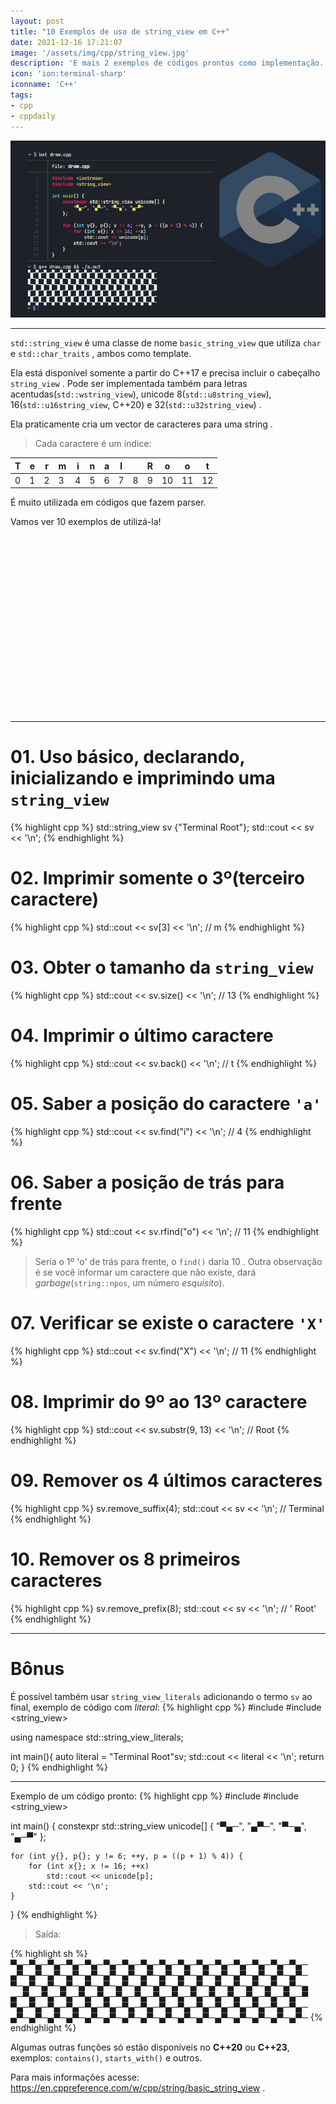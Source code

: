 ```yaml
---
layout: post
title: "10 Exemplos de uso de string_view em C++"
date: 2021-12-16 17:21:07
image: '/assets/img/cpp/string_view.jpg'
description: 'E mais 2 exemplos de códigos prontos como implementação.'
icon: 'ion:terminal-sharp'
iconname: 'C++'
tags:
- cpp
- cppdaily
---
```


![10 Exemplos de uso de string_view em C++](/assets/img/cpp/string_view.jpg)

---

`std::string_view` é uma classe de nome `basic_string_view` que utiliza `char` e `std::char_traits` , ambos como template.

Ela está disponível somente a partir do C++17 e precisa incluir o cabeçalho `string_view` . Pode ser implementada também para letras acentudas(`std::wstring_view`), unicode 8(`std::u8string_view`), 16(`std::u16string_view`, C++20) e 32(`std::u32string_view`) .  

Ela praticamente cria um vector de caracteres para uma string .
> Cada caractere é um índice:

| T | e | r | m | i | n | a | l |   | R | o | o | t |
|---|---|---|---|---|---|---|---|---|---|---|---|---|
| 0 | 1 | 2 | 3 | 4 | 5 | 6 | 7 | 8 | 9 | 10 | 11 | 12 |


É muito utilizada em códigos que fazem parser. 

Vamos ver 10 exemplos de utilizá-la!


<!-- SQUARE - GAMES ROOT -->
<script async src="//pagead2.googlesyndication.com/pagead/js/adsbygoogle.js"></script>
<ins class="adsbygoogle"
style="display:inline-block;width:336px;height:280px"
data-ad-client="ca-pub-2838251107855362"
data-ad-slot="5351066970"></ins>
<script>
(adsbygoogle = window.adsbygoogle || []).push({});
</script>

---

# 01. Uso básico, declarando, inicializando e imprimindo uma `string_view`
{% highlight cpp %}
std::string_view sv {"Terminal Root"};
std::cout << sv << '\n';
{% endhighlight %}

# 02. Imprimir somente o 3º(terceiro caractere)
{% highlight cpp %}
std::cout << sv[3] << '\n'; // m
{% endhighlight %}

# 03. Obter o tamanho da `string_view`
{% highlight cpp %}
std::cout << sv.size() << '\n'; // 13
{% endhighlight %}

# 04. Imprimir o último caractere
{% highlight cpp %}
std::cout << sv.back() << '\n'; // t
{% endhighlight %}

# 05. Saber a posição do caractere `'a'`
{% highlight cpp %}
std::cout << sv.find("i") << '\n'; // 4
{% endhighlight %}

# 06. Saber a posição de trás para frente
{% highlight cpp %}
std::cout << sv.rfind("o") << '\n'; // 11
{% endhighlight %}
> Seria o 1º 'o' de trás para frente, o `find()` daria 10 . Outra observação é se você informar um caractere que não existe, dará *garbage*(`string::npos`, um número *esquisito*).

# 07. Verificar se existe o caractere `'X'`
{% highlight cpp %}
std::cout << sv.find("X") << '\n'; // 11
{% endhighlight %}

# 08. Imprimir do 9º ao 13º caractere
{% highlight cpp %}
std::cout << sv.substr(9, 13) << '\n'; // Root
{% endhighlight %}

# 09. Remover os 4 últimos caracteres
{% highlight cpp %}
sv.remove_suffix(4);
std::cout << sv << '\n'; // Terminal
{% endhighlight %}

# 10. Remover os 8 primeiros caracteres
{% highlight cpp %}
sv.remove_prefix(8);
std::cout << sv << '\n'; // ' Root'
{% endhighlight %}

---

# Bônus
É possível também usar `string_view_literals` adicionando o termo `sv` ao final, exemplo de código com *literal*:
{% highlight cpp %}
#include <iostream>
#include <string_view>

using namespace std::string_view_literals;

int main(){
  auto literal = "Terminal Root"sv;
  std::cout << literal << '\n';
  return 0;
}
{% endhighlight %}


<!-- RECTANGLE 2 - OnParagragraph -->
<script async src="//pagead2.googlesyndication.com/pagead/js/adsbygoogle.js"></script>
<ins class="adsbygoogle"
style="display:block; text-align:center;"
data-ad-layout="in-article"
data-ad-format="fluid"
data-ad-client="ca-pub-2838251107855362"
data-ad-slot="8549252987"></ins>
<script>
(adsbygoogle = window.adsbygoogle || []).push({});
</script>

---

Exemplo de um código pronto:
{% highlight cpp %}
#include <iostream>
#include <string_view>
 
int main() {
    constexpr std::string_view unicode[] {
        "▀▄─", "▄▀─", "▀─▄", "▄─▀"
    };
 
    for (int y{}, p{}; y != 6; ++y, p = ((p + 1) % 4)) {
        for (int x{}; x != 16; ++x)
            std::cout << unicode[p];
        std::cout << '\n';
    }
}
{% endhighlight %}
> Saída:

{% highlight sh %}
▀▄─▀▄─▀▄─▀▄─▀▄─▀▄─▀▄─▀▄─▀▄─▀▄─▀▄─▀▄─▀▄─▀▄─▀▄─▀▄─
▄▀─▄▀─▄▀─▄▀─▄▀─▄▀─▄▀─▄▀─▄▀─▄▀─▄▀─▄▀─▄▀─▄▀─▄▀─▄▀─
▀─▄▀─▄▀─▄▀─▄▀─▄▀─▄▀─▄▀─▄▀─▄▀─▄▀─▄▀─▄▀─▄▀─▄▀─▄▀─▄
▄─▀▄─▀▄─▀▄─▀▄─▀▄─▀▄─▀▄─▀▄─▀▄─▀▄─▀▄─▀▄─▀▄─▀▄─▀▄─▀
▀▄─▀▄─▀▄─▀▄─▀▄─▀▄─▀▄─▀▄─▀▄─▀▄─▀▄─▀▄─▀▄─▀▄─▀▄─▀▄─
▄▀─▄▀─▄▀─▄▀─▄▀─▄▀─▄▀─▄▀─▄▀─▄▀─▄▀─▄▀─▄▀─▄▀─▄▀─▄▀─
{% endhighlight %}

Algumas outras funções só estão disponíveis no **C++20** ou **C++23**, exemplos: `contains()`, `starts_with()` e outros.

Para mais informações acesse: <https://en.cppreference.com/w/cpp/string/basic_string_view> .



